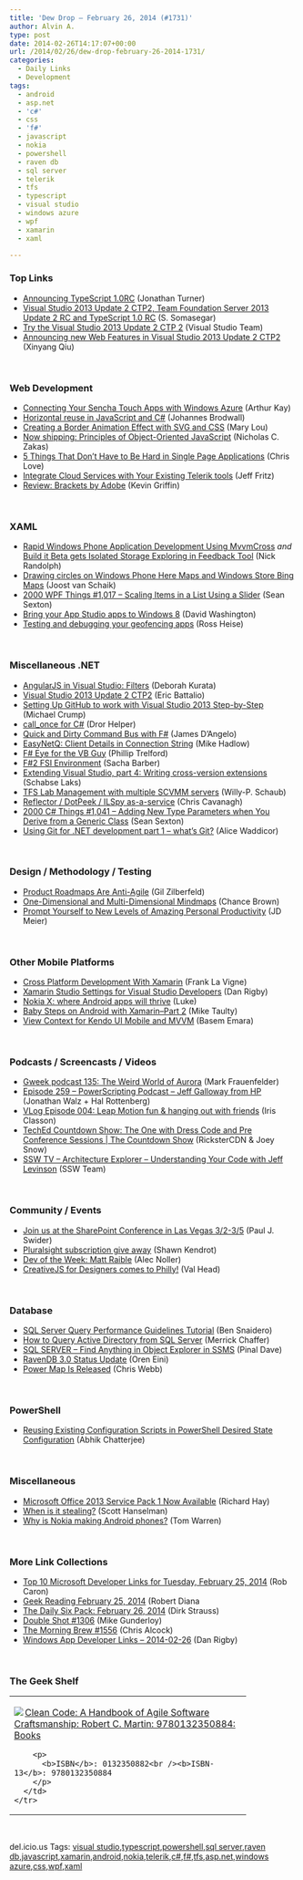```yaml
---
title: 'Dew Drop – February 26, 2014 (#1731)'
author: Alvin A.
type: post
date: 2014-02-26T14:17:07+00:00
url: /2014/02/26/dew-drop-february-26-2014-1731/
categories:
  - Daily Links
  - Development
tags:
  - android
  - asp.net
  - 'c#'
  - css
  - 'f#'
  - javascript
  - nokia
  - powershell
  - raven db
  - sql server
  - telerik
  - tfs
  - typescript
  - visual studio
  - windows azure
  - wpf
  - xamarin
  - xaml

---
```

### <a name="top"></a>Top Links

  * <a href="http://blogs.msdn.com/b/typescript/archive/2014/02/25/announcing-typescript-1-0rc.aspx" target="_blank">Announcing TypeScript 1.0RC</a> (Jonathan Turner)
  * <a href="http://blogs.msdn.com/b/somasegar/archive/2014/02/25/visual-studio-2013-update-2-ctp2.aspx" target="_blank">Visual Studio 2013 Update 2 CTP2, Team Foundation Server 2013 Update 2 RC and TypeScript 1.0 RC</a> (S. Somasegar)
  * <a href="http://blogs.msdn.com/b/visualstudio/archive/2014/02/25/try-the-visual-studio-2013-update-2-ctp-2.aspx" target="_blank">Try the Visual Studio 2013 Update 2 CTP 2</a> (Visual Studio Team)
  * <a href="http://blogs.msdn.com/b/webdev/archive/2014/02/25/announcing-new-web-features-in-visual-studio-2013-update-2-ctp2.aspx" target="_blank">Announcing new Web Features in Visual Studio 2013 Update 2 CTP2</a> (Xinyang Qiu)

&nbsp;

### <a name="web"></a>Web Development

  * <a href="http://feedproxy.google.com/~r/extblog/~3/eeld1dHImfg/" target="_blank">Connecting Your Sencha Touch Apps with Windows Azure</a> (Arthur Kay)
  * <a href="http://java.dzone.com/articles/horizontal-reuse-javascript" target="_blank">Horizontal reuse in JavaScript and C#</a> (Johannes Brodwall)
  * <a href="http://feedproxy.google.com/~r/tympanus/~3/aET8ekdUHIM/" target="_blank">Creating a Border Animation Effect with SVG and CSS</a> (Mary Lou)
  * <a href="http://feedproxy.google.com/~r/nczonline/~3/aasaPL_kHGI/" target="_blank">Now shipping: Principles of Object-Oriented JavaScript</a> (Nicholas C. Zakas)
  * <a href="http://www.love2dev.com/#!article/5-Things-That-Dont-Have-to-Be-Hard-in-Single-Page-Applications" target="_blank">5 Things That Don&#8217;t Have to Be Hard in Single Page Applications</a> (Chris Love)
  * <a href="http://feedproxy.google.com/~r/Telerik/~3/KWLWZ6cKFFs/platform-services-and-existing-telerik-tools" target="_blank">Integrate Cloud Services with Your Existing Telerik tools</a> (Jeff Fritz)
  * <a href="http://feedproxy.google.com/~r/KevinGriffin/~3/CZrEORZNNwM/" target="_blank">Review: Brackets by Adobe</a> (Kevin Griffin)

&nbsp;

### <a name="silverlight"></a>XAML

  * <a href="http://visualstudiomagazine.com/articles/2014/02/01/rapid-windows-phone-application-development-using-mvvmcross.aspx" target="_blank">Rapid Windows Phone Application Development Using MvvmCross</a> _and_ <a href="http://feedproxy.google.com/~r/NicksNetTravels/~3/FrhadJkXlTc/post.aspx" target="_blank">Build it Beta gets Isolated Storage Exploring in Feedback Tool</a> (Nick Randolph)
  * <a href="http://feedproxy.google.com/~r/blogspot/dotnetbyexample/~3/QUAhMYiFcIo/drawing-circle-shapes-on-windows-phone.html" target="_blank">Drawing circles on Windows Phone Here Maps and Windows Store Bing Maps</a> (Joost van Schaik)
  * <a href="http://wpf.2000things.com/2014/02/26/1017-scaling-items-in-a-list-using-a-slider/" target="_blank">2000 WPF Things #1,017 – Scaling Items in a List Using a Slider</a> (Sean Sexton)
  * <a href="http://dwcares.com/app-studio-win8/" target="_blank">Bring your App Studio apps to Windows 8</a> (David Washington)
  * <a href="http://blogs.windows.com/windows/b/appbuilder/archive/2014/02/25/testing-and-debugging-your-geofencing-apps.aspx" target="_blank">Testing and debugging your geofencing apps</a> (Ross Heise)

&nbsp;

### <a name="dotnet"></a>Miscellaneous .NET

  * <a href="http://msmvps.com/blogs/deborahk/archive/2014/02/25/angularjs-in-visual-studio-filters.aspx" target="_blank">AngularJS in Visual Studio: Filters</a> (Deborah Kurata)
  * <a href="http://blogs.msdn.com/b/vcblog/archive/2014/02/25/visual-studio-2013-update-2-ctp2.aspx" target="_blank">Visual Studio 2013 Update 2 CTP2</a> (Eric Battalio)
  * <a href="http://feedproxy.google.com/~r/MichaelCrump/~3/aeov3UW3SXg/setting-up-github-to-work-with-visual-studio-2013-step-by-step" target="_blank">Setting Up GitHub to work with Visual Studio 2013 Step-by-Step</a> (Michael Crump)
  * <a href="http://feedproxy.google.com/~r/HelperCode/~3/hlHYIN4Zfco/callonce-for-c.html" target="_blank">call_once for C#</a> (Dror Helper)
  * <a href="http://thwadi.blogspot.com/2014/02/quick-and-dirty-command-bus-with-f.html" target="_blank">Quick and Dirty Command Bus with F#</a> (James D&#8217;Angelo)
  * <a href="http://feedproxy.google.com/~r/CodeRant/~3/0faWHSw29RQ/easynetq-client-details-in-connection.html" target="_blank">EasyNetQ: Client Details in Connection String</a> (Mike Hadlow)
  * <a href="http://trelford.com/blog/post/fs4vb.aspx" target="_blank">F# Eye for the VB Guy</a> (Phillip Trelford)
  * <a href="http://sachabarbs.wordpress.com/2014/02/25/f2-fsi-environment/" target="_blank">F#2 FSI Environment</a> (Sacha Barber)
  * <a href="http://blog.slaks.net/2014-02-25/extending-visual-studio-part-4-writing-cross-version-extensions" target="_blank">Extending Visual Studio, part 4: Writing cross-version extensions</a> (Schabse Laks)
  * <a href="http://blogs.msdn.com/b/visualstudioalm/archive/2014/02/25/tfs-lab-management-with-multiple-scvmm-servers.aspx" target="_blank">TFS Lab Management with multiple SCVMM servers</a> (Willy-P. Schaub)
  * <a href="http://chriscavanagh.wordpress.com/2014/02/25/reflector-dotpeek-ilspy-as-a-service/" target="_blank">Reflector / DotPeek / ILSpy as-a-service</a> (Chris Cavanagh)
  * <a href="http://csharp.2000things.com/2014/02/26/1041-adding-new-type-parameters-when-you-derive-from-a-generic-class/" target="_blank">2000 C# Things #1,041 – Adding New Type Parameters when You Derive from a Generic Class</a> (Sean Sexton)
  * <a href="http://blogs.endjin.com/2014/02/using-git-for-net-development-part-1-whats-git/" target="_blank">Using Git for .NET development part 1 – what’s Git?</a> (Alice Waddicor)

&nbsp;

### <a name="design"></a>Design / Methodology / Testing

  * <a href="http://feedproxy.google.com/~r/gilzilberfeld/~3/8ElDwypnWSo/product-roadmaps-are-anti-agile.html" target="_blank">Product Roadmaps Are Anti-Agile</a> (Gil Zilberfeld)
  * <a href="http://feedproxy.google.com/~r/TheMindmapBlog/~3/ATFDcsE0ND0/" target="_blank">One-Dimensional and Multi-Dimensional Mindmaps</a> (Chance Brown)
  * <a href="http://feedproxy.google.com/~r/jmeier/~3/uXnVFSRJZo8/prompt-yourself-to-new-levels-of-amazing-personal-productivity.aspx" target="_blank">Prompt Yourself to New Levels of Amazing Personal Productivity</a> (JD Meier)

&nbsp;

### <a name="mobile"></a>Other Mobile Platforms

  * <a href="http://www.franksworld.com:80/blog/cross-platform-development-with-xamarin" target="_blank">Cross Platform Development With Xamarin</a> (Frank La Vigne)
  * <a href="http://feedproxy.google.com/~r/DanRigby/~3/WgYbMSDIVcc/" target="_blank">Xamarin Studio Settings for Visual Studio Developers</a> (Dan Rigby)
  * <a href="http://feedproxy.google.com/~r/NokiaConversations-Posts/~3/TAdKPIjK3Vg/" target="_blank">Nokia X: where Android apps will thrive</a> (Luke)
  * <a href="http://feedproxy.google.com/~r/mtaulty/~3/m_0mSoPoc7Q/baby-steps-on-android-with-xamarin-part-2.aspx" target="_blank">Baby Steps on Android with Xamarin–Part 2</a> (Mike Taulty)
  * <a href="http://blog.falafel.com/Blogs/BasemEmara/basem-emara/2014/02/25/view-context-for-kendo-ui-mobile-and-mvvm" target="_blank">View Context for Kendo UI Mobile and MVVM</a> (Basem Emara)

&nbsp;

### <a name="podcasts"></a>Podcasts / Screencasts / Videos

  * <a href="http://gweek.libsyn.com/gweek-podcast-135-the-weird-world-of-aurora" target="_blank">Gweek podcast 135: The Weird World of Aurora</a> (Mark Frauenfelder)
  * <a href="http://feedproxy.google.com/~r/Powerscripting/~3/ggKc3wRW0Ic/episode-259-powerscripting-podcast-jeff-galloway-from-hp" target="_blank">Episode 259 &#8211; PowerScripting Podcast &#8211; Jeff Galloway from HP</a> (Jonathan Walz + Hal Rottenberg)
  * <a href="http://irisclasson.com/2014/02/25/vlog-episode-004-leap-motion-fun-hanging-out-with-friends/" target="_blank">VLog Episode 004: Leap Motion fun & hanging out with friends</a> (Iris Classon)
  * <a href="http://channel9.msdn.com/Shows/The-Countdown-Show/TechEd-Countdown-Show-The-One-with-Dress-Code-and-Pre-Conference-Sessions" target="_blank">TechEd Countdown Show: The One with Dress Code and Pre Conference Sessions | The Countdown Show</a> (RicksterCDN & Joey Snow)
  * <a href="http://tv.ssw.com/4905/jeff-levinson" target="_blank">SSW TV &#8211; Architecture Explorer – Understanding Your Code with Jeff Levinson</a> (SSW Team)

&nbsp;

### <a name="events"></a>Community / Events

  * <a href="http://paulswider.com/2014/02/25/join-us-at-the-sharepoint-conference-in-las-vegas-32-35/" target="_blank">Join us at the SharePoint Conference in Las Vegas 3/2-3/5</a> (Paul J. Swider)
  * <a href="http://www.visuallylocated.com/post/2014/02/25/Pluralsight-Give-Away.aspx" target="_blank">Pluralsight subscription give away</a> (Shawn Kendrot)
  * <a href="http://feeds.dzone.com/~r/zones/css/~3/D3mUk-4pFng/dev-week-matt-raible" target="_blank">Dev of the Week: Matt Raible</a> (Alec Noller)
  * <a href="http://feedproxy.google.com/~r/Creativejs/~3/rF8uq1hxtKI/" target="_blank">CreativeJS for Designers comes to Philly!</a> (Val Head)

&nbsp;

### <a name="sql"></a>Database

  * <a href="http://feedproxy.google.com/~r/MSSQLTips-LatestSqlServerTips/~3/hvp89-K_Zeg/tip.asp" target="_blank">SQL Server Query Performance Guidelines Tutorial</a> (Ben Snaidero)
  * <a href="http://feeds.dzone.com/~r/zones/dotnet/~3/ZNWfK2KKtAA/how-query-active-directory-sql" target="_blank">How to Query Active Directory from SQL Server</a> (Merrick Chaffer)
  * <a href="http://blog.sqlauthority.com/2014/02/26/sql-server-find-anything-in-object-explorer-in-ssms/" target="_blank">SQL SERVER – Find Anything in Object Explorer in SSMS</a> (Pinal Dave)
  * <a href="http://feedproxy.google.com/~r/AyendeRahien/~3/zzSIrEk-cVc/ravendb-3-0-status-update" target="_blank">RavenDB 3.0 Status Update</a> (Oren Eini)
  * <a href="http://cwebbbi.wordpress.com/2014/02/25/power-map-is-released/" target="_blank">Power Map Is Released</a> (Chris Webb)

&nbsp;

### <a name="ps"></a>PowerShell

  * <a href="http://blogs.msdn.com/b/powershell/archive/2014/02/25/reusing-existing-configuration-scripts-in-powershell-desired-state-configuration.aspx" target="_blank">Reusing Existing Configuration Scripts in PowerShell Desired State Configuration</a> (Abhik Chatterjee)

&nbsp;

### <a name="misc"></a>Miscellaneous

  * <a href="http://www.windowsobserver.com/2014/02/26/microsoft-office-2013-service-pack-1-now-available/" target="_blank">Microsoft Office 2013 Service Pack 1 Now Available</a> (Richard Hay)
  * <a href="http://174.129.147.224/~/57690064/0/scotthanselman~When-is-it-stealing.aspx" target="_blank">When is it stealing?</a> (Scott Hanselman)
  * <a href="http://www.theverge.com/2014/2/25/5445150/why-is-nokia-making-android-phones" target="_blank">Why is Nokia making Android phones?</a> (Tom Warren)

&nbsp;

### <a name="links"></a>More Link Collections

  * <a href="http://blogs.msdn.com/b/robcaron/archive/2014/02/25/top-10-microsoft-developer-links-for-tuesday-february-25-2014.aspx" target="_blank">Top 10 Microsoft Developer Links for Tuesday, February 25, 2014</a> (Rob Caron)
  * <a href="http://feeds.regulargeek.com/~r/RegularGeek/~3/8F9m2zjFIeo/" target="_blank">Geek Reading February 25, 2014</a> (Robert Diana
  * <a href="http://feeds.feedblitz.com/~/57670550/0/dirkstrauss~The-Daily-Six-Pack-February" target="_blank">The Daily Six Pack: February 26, 2014</a> (Dirk Strauss)
  * <a href="http://afreshcup.com/home/2014/2/26/double-shot-1306.html" target="_blank">Double Shot #1306</a> (Mike Gunderloy)
  * <a href="http://feedproxy.google.com/~r/ReflectivePerspective/~3/sp_sLWdNZ6k/" target="_blank">The Morning Brew #1556</a> (Chris Alcock)
  * <a href="http://windowsappdev.com/2014/02/windows-app-developer-links-2014-02-26/" target="_blank">Windows App Developer Links &#8211; 2014-02-26</a> (Dan Rigby)

&nbsp;

### <a name="shelf"></a>The Geek Shelf

<div id="scid:7dc1bd33-94bd-46fd-a20b-0131235bcd47:d4584d3a-33fe-41a7-bda4-54e7c1295468" class="wlWriterEditableSmartContent" style="float: none; padding-bottom: 0px; padding-top: 0px; padding-left: 0px; margin: 0px; display: inline; padding-right: 0px">
  <table cellspacing="0" cellpadding="2" width="400" border="0" unselectable="on">
    <tr>
      <td valign="top" width="400">
        <p>
          <a title="Clean Code: A Handbook of Agile Software Craftsmanship: Robert C. Martin: 9780132350884: Books" href="http://www.amazon.com/exec/obidos/ASIN/0132350882/alvinashcraft-20"><img data-recalc-dims="1" decoding="async" src="https://i0.wp.com/images.amazon.com/images/P/0132350882.01.MZZZZZZZ.jpg?w=660" border="0" align="left" style="float:left" />Clean Code: A Handbook of Agile Software Craftsmanship: Robert C. Martin: 9780132350884: Books</a>
        </p>
        
        <p>
          <b>ISBN</b>: 0132350882<br /><b>ISBN-13</b>: 9780132350884
        </p>
      </td>
    </tr>
  </table>
</div>

&nbsp;

<div id="scid:0767317B-992E-4b12-91E0-4F059A8CECA8:238d4ef7-afc3-479e-96fd-efad65a69e01" class="wlWriterEditableSmartContent" style="float: none; padding-bottom: 0px; padding-top: 0px; padding-left: 0px; margin: 0px; display: inline; padding-right: 0px">
  del.icio.us Tags: <a href="http://del.icio.us/popular/visual+studio" rel="tag">visual studio</a>,<a href="http://del.icio.us/popular/typescript" rel="tag">typescript</a>,<a href="http://del.icio.us/popular/powershell" rel="tag">powershell</a>,<a href="http://del.icio.us/popular/sql+server" rel="tag">sql server</a>,<a href="http://del.icio.us/popular/raven+db" rel="tag">raven db</a>,<a href="http://del.icio.us/popular/javascript" rel="tag">javascript</a>,<a href="http://del.icio.us/popular/xamarin" rel="tag">xamarin</a>,<a href="http://del.icio.us/popular/android" rel="tag">android</a>,<a href="http://del.icio.us/popular/nokia" rel="tag">nokia</a>,<a href="http://del.icio.us/popular/telerik" rel="tag">telerik</a>,<a href="http://del.icio.us/popular/c%23" rel="tag">c#</a>,<a href="http://del.icio.us/popular/f%23" rel="tag">f#</a>,<a href="http://del.icio.us/popular/tfs" rel="tag">tfs</a>,<a href="http://del.icio.us/popular/asp.net" rel="tag">asp.net</a>,<a href="http://del.icio.us/popular/windows+azure" rel="tag">windows azure</a>,<a href="http://del.icio.us/popular/css" rel="tag">css</a>,<a href="http://del.icio.us/popular/wpf" rel="tag">wpf</a>,<a href="http://del.icio.us/popular/xaml" rel="tag">xaml</a>
</div>
